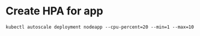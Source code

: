# Create HPA for app
```
kubectl autoscale deployment nodeapp --cpu-percent=20 --min=1 --max=10
```
